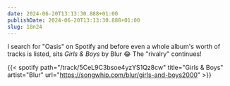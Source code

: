 ```yaml
---
date: 2024-06-20T13:13:30.888+01:00
publishDate: 2024-06-20T13:13:30.888+01:00
slug: 18n24
---
```

I search for "Oasis" on Spotify and before even a whole album's worth of tracks is listed, sits <cite>Girls & Boys</cite> by Blur 😂 The "rivalry" continues!

{{< spotify path="/track/5CeL9C3bsoe4yzYS1Qz8cw" title="Girls & Boys" artist="Blur" url="https://songwhip.com/blur/girls-and-boys2000" >}}
